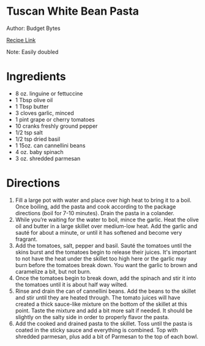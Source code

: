 # Tuscan White Bean Pasta

Author: Budget Bytes

[Recipe Link](https://www.budgetbytes.com/wprm_print/33590)

Note: Easily doubled 

# Ingredients
- 8 oz. linguine or fettuccine
- 1 Tbsp olive oil
- 1 Tbsp butter
- 3 cloves garlic, minced
- 1 pint grape or cherry tomatoes
- 10 cranks freshly ground pepper
- 1/2 tsp salt
- 1/2 tsp dried basil
- 1 15oz. can cannellini beans
- 4 oz. baby spinach
- 3 oz. shredded parmesan


# Directions
1. Fill a large pot with water and place over high heat to bring it to a boil. Once boiling, add the pasta and cook according to the package directions (boil for 7-10 minutes). Drain the pasta in a colander.
2. While you’re waiting for the water to boil, mince the garlic. Heat the olive oil and butter in a large skillet over medium-low heat. Add the garlic and sauté for about a minute, or until it has softened and become very fragrant.
3. Add the tomatoes, salt, pepper and basil. Sauté the tomatoes until the skins burst and the tomatoes begin to release their juices. It's important to not have the heat under the skillet too high here or the garlic may burn before the tomatoes break down. You want the garlic to brown and caramelize a bit, but not burn.
4. Once the tomatoes begin to break down, add the spinach and stir it into the tomatoes until it is about half way wilted. 
5. Rinse and drain the can of cannellini beans. Add the beans to the skillet and stir until they are heated through. The tomato juices will have created a thick sauce-like mixture on the bottom of the skillet at this point. Taste the mixture and add a bit more salt if needed. It should be slightly on the salty side in order to properly flavor the pasta.
6. Add the cooked and drained pasta to the skillet. Toss until the pasta is coated in the sticky sauce and everything is combined. Top with shredded parmesan, plus add a bit of Parmesan to the top of each bowl.